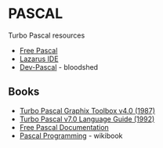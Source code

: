 # PASCAL
Turbo Pascal resources

* [Free Pascal](https://www.freepascal.org/)
* [Lazarus IDE](https://www.lazarus-ide.org/)
* [Dev-Pascal](http://www.bloodshed.net/Dev-Pascal) - bloodshed

Books
-----

* [Turbo Pascal Graphix Toolbox v4.0 (1987)](http://www.bitsavers.org/pdf/borland/turbo_pascal/Turbo_Pascal_Graphix_Toolbox_Version_4.0_1987.pdf)
* [Turbo Pascal v7.0 Language Guide (1992)](http://bitsavers.informatik.uni-stuttgart.de/pdf/borland/turbo_pascal/Turbo_Pascal_Version_7.0_Language_Guide_1992.pdf)
* [Free Pascal Documentation](https://www.freepascal.org/docs.html)
* [Pascal Programming](https://en.wikibooks.org/wiki/Pascal_Programming) - wikibook
